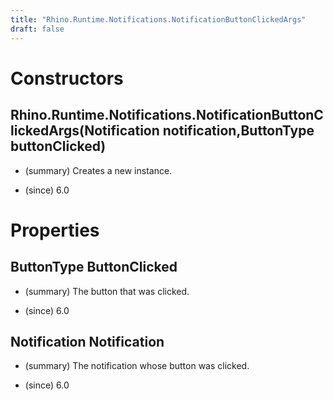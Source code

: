 ```yaml
---
title: "Rhino.Runtime.Notifications.NotificationButtonClickedArgs"
draft: false
---
```


# Constructors
## Rhino.Runtime.Notifications.NotificationButtonClickedArgs(Notification notification,ButtonType buttonClicked)
- (summary) 
     Creates a new instance.
     
- (since) 6.0
# Properties
## ButtonType ButtonClicked
- (summary) 
     The button that was clicked.
     
- (since) 6.0
## Notification Notification
- (summary) 
     The notification whose button was clicked.
     
- (since) 6.0
